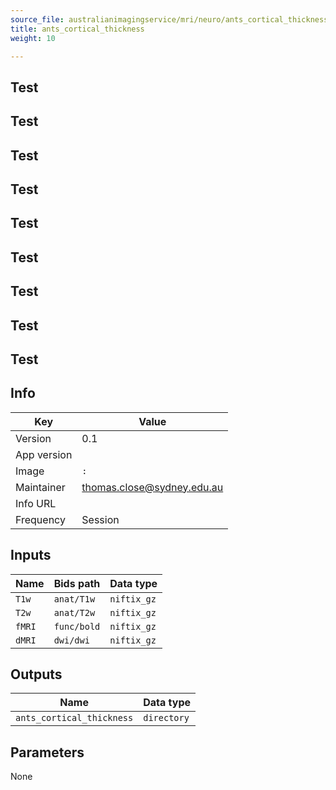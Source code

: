 ```yaml
---
source_file: australianimagingservice/mri/neuro/ants_cortical_thickness.py
title: ants_cortical_thickness
weight: 10

---
```




## Test
## Test
## Test
## Test
## Test
## Test
## Test
## Test
## Test
## Info
|Key|Value|
|---|-----|
|Version|0.1|
|App version||
|Image|`:`|
|Maintainer|thomas.close@sydney.edu.au|
|Info URL||
|Frequency|Session|

## Inputs
|Name|Bids path|Data type|
|----|---------|---------|
|`T1w`|`anat/T1w`|`niftix_gz`|
|`T2w`|`anat/T2w`|`niftix_gz`|
|`fMRI`|`func/bold`|`niftix_gz`|
|`dMRI`|`dwi/dwi`|`niftix_gz`|

## Outputs
|Name|Data type|
|----|---------|
|`ants_cortical_thickness`|`directory`|

## Parameters
None

